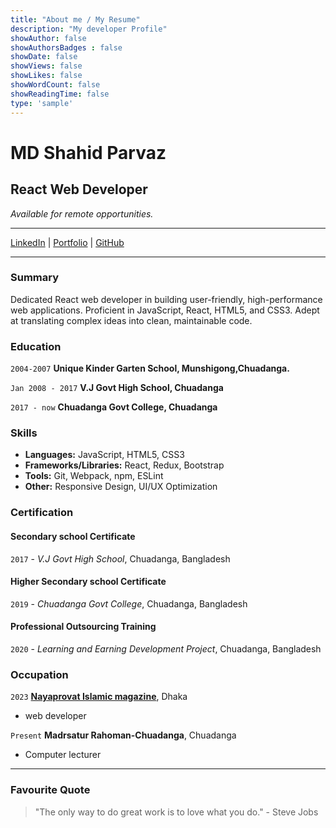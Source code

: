 ```yaml
---
title: "About me / My Resume"
description: "My developer Profile"
showAuthor: false
showAuthorsBadges : false 
showDate: false
showViews: false
showLikes: false
showWordCount: false
showReadingTime: false
type: 'sample'
---
```


#

# MD Shahid Parvaz

## React Web Developer 
*Available for remote opportunities.*

---

[LinkedIn](https://www.linkedin.com/in/mrsnailo) | [Portfolio](https://mrsnailo.github.io) | [GitHub](https://github.com/mrsnailo)

---

### Summary

Dedicated React web developer in building user-friendly, high-performance web applications. Proficient in JavaScript, React, HTML5, and CSS3. Adept at translating complex ideas into clean, maintainable code.


### Education

`2004-2007`
__Unique Kinder Garten School, Munshigong,Chuadanga.__

`Jan 2008 - 2017`
__V.J Govt High School, Chuadanga__

`2017 - now`
__Chuadanga Govt College, Chuadanga__

### Skills

- **Languages:** JavaScript, HTML5, CSS3
- **Frameworks/Libraries:** React, Redux, Bootstrap
- **Tools:** Git, Webpack, npm, ESLint
- **Other:** Responsive Design, UI/UX Optimization

### Certification

#### __Secondary school Certificate__
`2017` - *V.J Govt High School*, Chuadanga, Bangladesh

#### __Higher Secondary school Certificate__
`2019` - *Chuadanga Govt College*, Chuadanga, Bangladesh

#### __Professional Outsourcing Training__
`2020` - *Learning and Earning Development Project*, Chuadanga, Bangladesh



### Occupation

`2023`
[__Nayaprovat Islamic magazine__](https://www.facebook.com/nayaprovat), Dhaka

- web developer

`Present`
__Madrsatur Rahoman-Chuadanga__, Chuadanga

- Computer lecturer


---

### Favourite Quote
> "The only way to do great work is to love what you do." - Steve Jobs



